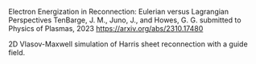Electron Energization in Reconnection: Eulerian versus Lagrangian Perspectives TenBarge, J. M., Juno, J., and Howes, G. G. submitted to Physics of Plasmas, 2023 https://arxiv.org/abs/2310.17480

2D Vlasov-Maxwell simulation of Harris sheet reconnection with a guide field.
